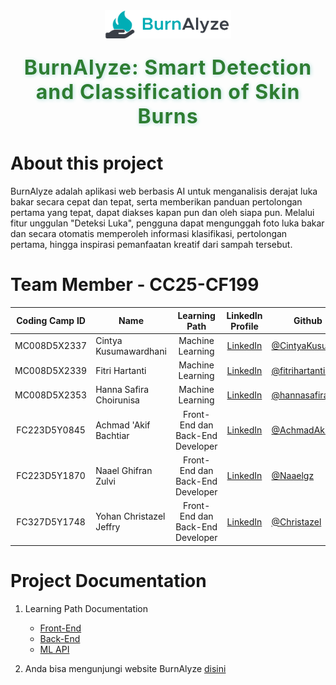 <div align="center">
  <img src="https://github.com/CC25-CF199/.github/blob/master/assets/icon.png" alt="Logo BurnAlyze" style="width: 40%; margin-bottom: 24px;">

  <h2 style="margin-top: 0; color: #2e7d32; font-size: 2rem; font-weight: bold; text-shadow: 1px 1px 6px #b2dfdb; letter-spacing: 1px;">BurnAlyze: Smart Detection and Classification of Skin Burns</h2>
</div>

# About this project 

BurnAlyze adalah aplikasi web berbasis AI untuk menganalisis derajat luka bakar secara cepat dan tepat, serta memberikan panduan pertolongan pertama yang tepat, dapat diakses kapan pun dan oleh siapa pun. Melalui fitur unggulan "Deteksi Luka", pengguna dapat mengunggah foto luka bakar dan secara otomatis memperoleh informasi klasifikasi, pertolongan pertama, hingga inspirasi pemanfaatan kreatif dari sampah tersebut.

# Team Member - CC25-CF199

<div align="center">
  
| Coding Camp ID       |           Name            |   Learning Path    | LinkedIn Profile | Github | Status |
|:----------------:|---------------------------|:------------------:|:-----------------------------------------:|-------------------------------------------------------------------|:---------------------------------|
| MC008D5X2337       | Cintya Kusumawardhani              | Machine Learning                    | [LinkedIn](https://www.linkedin.com/in/cintyakusumawardhani/) | [@CintyaKusumaa](https://github.com/CintyaKusumaa) | Active |
| MC008D5X2339      | Fitri Hartanti   | Machine Learning                    | [LinkedIn](https://www.linkedin.com/in/fitri-hartanti-1858a224a/) | [@fitrihartanti4](https://github.com/fitrihartanti4) | Active |
| MC008D5X2353      | Hanna Safira Choirunisa		  | Machine Learning                    | [LinkedIn](https://www.linkedin.com/in/hannasafirachoirunisa/) | [@hannasafirac](https://github.com/hannasafirac) | Active |
| FC223D5Y0845      | Achmad 'Akif Bachtiar       | Front-End dan Back-End Developer    | [LinkedIn](https://www.linkedin.com/in/achmad-akif-bachtiar-76814a193/) | [@AchmadAkif](https://github.com/AchmadAkif) | Active |
| FC223D5Y1870      | Naael Ghifran Zulvi               | Front-End dan Back-End Developer    | [LinkedIn](https://www.linkedin.com/in/naael-ghifran-zulvi-286592335) | [@Naaelgz](https://github.com/Naaelgz) | Active |
| FC327D5Y1748      | Yohan Christazel Jeffry                | Front-End dan Back-End Developer    | [LinkedIn](https://www.linkedin.com/in/yohan-christazel-jeffry-049a20290/) | [@Christazel](https://github.com/Christazel) | Active |

</div>

# Project Documentation

1. Learning Path Documentation

   - [Front-End](https://github.com/CC25-CF199/burnalyze-frontend)
   - [Back-End](https://github.com/CC25-CF199/burnalyze-backend)
   - [ML API](https://github.com/CC25-CF199/ml-wrapper-api)

2. Anda bisa mengunjungi website BurnAlyze [disini](https://burnalyze.netlify.app/)
